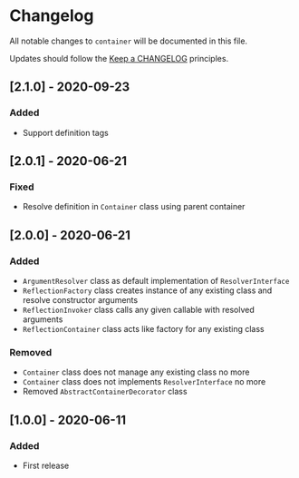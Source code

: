 # Changelog

All notable changes to `container` will be documented in this file.

Updates should follow the [Keep a CHANGELOG](http://keepachangelog.com/) principles.

<!--
## [X.Y.Z] - YYYY-MM-DD
### Added
- Nothing

### Deprecated
- Nothing

### Fixed
- Nothing

### Removed
- Nothing

### Security
- Nothing
-->

## [2.1.0] - 2020-09-23
### Added
- Support definition tags

## [2.0.1] - 2020-06-21
### Fixed
- Resolve definition in `Container` class using parent container

## [2.0.0] - 2020-06-21
### Added
- `ArgumentResolver` class as default implementation of `ResolverInterface`
- `ReflectionFactory` class creates instance of any existing class and resolve constructor arguments
- `ReflectionInvoker` class calls any given callable with resolved arguments
- `ReflectionContainer` class acts like factory for any existing class

### Removed
- `Container` class does not manage any existing class no more
- `Container` class does not implements `ResolverInterface` no more
- Removed `AbstractContainerDecorator` class

## [1.0.0] - 2020-06-11
### Added
- First release
